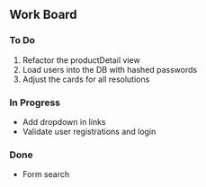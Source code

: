 ## Work Board

### To Do

1. Refactor the productDetail view
2. Load users into the DB with hashed passwords
3. Adjust the cards for all resolutions

### In Progress

- Add dropdown in links
- Validate user registrations and login

### Done

- Form search

